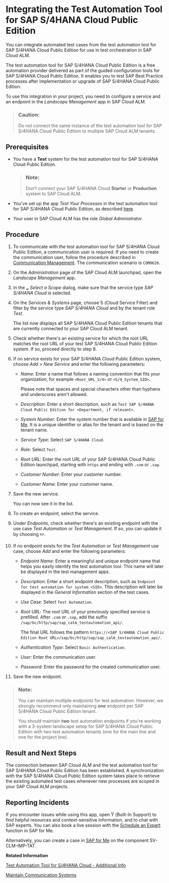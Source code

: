 <!-- loio07122541847b48fa9766044a8fc8c404 -->

<link rel="stylesheet" type="text/css" href="../css/sap-icons.css"/>

# Integrating the Test Automation Tool for SAP S/4HANA Cloud Public Edition

You can integrate automated test cases from the test automation tool for SAP S/4HANA Cloud Public Edition for use in test orchestration in SAP Cloud ALM.



The test automation tool for SAP S/4HANA Cloud Public Edition is a free automation provider delivered as part of the guided configuration tools for SAP S/4HANA Cloud Public Edition. It enables you to test SAP Best Practice processes after implementation or upgrade of SAP S/4HANA Cloud Public Edition.

To use this integration in your project, you need to configure a service and an endpoint in the *Landscape Management* app in SAP Cloud ALM.

> ### Caution:  
> Do not connect the same instance of the test automation tool for SAP S/4HANA Cloud Public Edition to multiple SAP Cloud ALM tenants.



<a name="loio07122541847b48fa9766044a8fc8c404__section_w5v_kcx_x4b"/>

## Prerequisites

-   You have a **Test** system for the test automation tool for SAP S/4HANA Cloud Public Edition.

    > ### Note:  
    > Don't connect your SAP S/4HANA Cloud **Starter** or **Production** system to SAP Cloud ALM.

-   You've set up the app *Test Your Processes* in the test automation tool for SAP S/4HANA Cloud Public Edition, as described [here](https://help.sap.com/docs/SAP_S4HANA_CLOUD/2ab07d21f68c41109a2eef21b8fd8466/5d867592753c465aadb81115de672f91.html).

-   Your user in SAP Cloud ALM has the role *Global Administrator*.




<a name="loio07122541847b48fa9766044a8fc8c404__section_tg2_sbx_x4b"/>

## Procedure

1.  To communicate with the test automation tool for SAP S/4HANA Cloud Public Edition, a communication user is required. If you need to create the communication user, follow the procedure described in [Communication Management](https://help.sap.com/viewer/0f69f8fb28ac4bf48d2b57b9637e81fa/LATEST/en-US/2e84a10c430645a88bdbfaaa23ac9ff7.html). The communication scenario is `COM0620`.

2.  On the *Administration* page of the SAP Cloud ALM launchpad, open the *Landscape Management* app.

3.  In the <span class="SAP-icons-V5"></span> *Select a Scope* dialog, make sure that the service type *SAP S/4HANA Cloud* is selected.

4.  On the *Services & Systems* page, choose <span class="SAP-icons-V5"></span> \(Cloud Service Filter\) and filter by the service type *SAP S/4HANA Cloud* and by the tenant role *Test*.

    The list now displays all SAP S/4HANA Cloud Public Edition tenants that are currently connected to your SAP Cloud ALM tenant.

5.  Check whether there's an existing service for which the root URL matches the root URL of your test SAP S/4HANA Cloud Public Edition system. If so, proceed directly to step 8.

6.  If no service exists for your SAP S/4HANA Cloud Public Edition system, choose *Add* \> *New Service* and enter the following parameters:

    -   *Name*: Enter a name that follows a naming convention that fits your organization, for example `<Root_URL_S/4>` or `<S/4_System_SID>`.

        Please note that spaces and special characters other than hyphens and underscores aren't allowed.

    -   *Description*: Enter a short description, such as `Test SAP S/4HANA Cloud Public Edition for <Department, if relevant>`.

    -   *System Number*: Enter the system number that is available in [SAP for Me](https://me.sap.com/systemsprovisioning/systems). It is a unique identifier or alias for the tenant and is based on the tenant name.

    -   *Service Type*: Select `SAP S/4HANA Cloud`.

    -   *Role*: Select `Test`.

    -   *Root URL*: Enter the root URL of your SAP S/4HANA Cloud Public Edition launchpad, starting with `https` and ending with `.com` or `.sap`.

    -   *Customer Number*: Enter your customer number.

    -   *Customer Name*: Enter your customer name.


7.  Save the new service.

    You can now see it in the list.

8.  To create an endpoint, select the service.

9.  Under *Endpoints*, check whether there's an existing endpoint with the use case *Test Automation* or *Test Management*. If so, you can update it by choosing :pencil2:.

10. If no endpoint exists for the *Test Automation* or *Test Management* use case, choose *Add* and enter the following parameters:

    -   *Endpoint Name*: Enter a meaningful and unique endpoint name that helps you easily identify the test automation tool. This name will later be displayed in the test management apps.

    -   *Description*: Enter a short endpoint description, such as `Endpoint for test automation for system <SID>`. This description will later be displayed in the *General Information* section of the test cases.

    -   *Use Case*: Select `Test Automation`.

    -   *Root URL*: The root URL of your previously specified service is prefilled. After `.com` or `.sap`, add the suffix `/sap/bc/http/sap/sap_calm_testautomation_api/`.

        The final URL follows the pattern `https://<SAP S/4HANA Cloud Public Edition Root URL>/sap/bc/http/sap/sap_calm_testautomation_api/`.

    -   *Authentication Type*: Select `Basic Authentication`.

    -   *User*: Enter the communication user.

    -   *Password*: Enter the password for the created communication user.


11. Save the new endpoint.


> ### Note:  
> You can maintain multiple endpoints for test automation. However, we strongly recommend only maintaining **one** endpoint per SAP S/4HANA Cloud Public Edition tenant.
> 
> You should maintain **two** test automation endpoints if you're working with a 3-system landscape setup for SAP S/4HANA Cloud Public Edition with two test automation tenants \(one for the main line and one for the project line\).



<a name="loio07122541847b48fa9766044a8fc8c404__section_mg4_15b_kbc"/>

## Result and Next Steps

The connection between SAP Cloud ALM and the test automation tool for SAP S/4HANA Cloud Public Edition has been established. A synchronization with the SAP S/4HANA Cloud Public Edition system takes place to retrieve the existing automated test cases whenever new processes are scoped in your SAP Cloud ALM projects.



<a name="loio07122541847b48fa9766044a8fc8c404__section_olf_bmk_lzb"/>

## Reporting Incidents

If you encounter issues while using this app, open <span class="SAP-icons-V5"></span> \(Built-In Support\) to find helpful resources and context-sensitive information, and to chat with SAP experts. You can also book a live session with the [Schedule an Expert](https://me.sap.com/app/sae) function in SAP for Me.

Alternatively, you can create a case in [SAP for Me](https://me.sap.com/app/casecreate) on the component SV-CLM-IMP-TAT.

**Related Information**  


[Test Automation Tool for S/4HANA Cloud - Additional Info](https://me.sap.com/notes/2129147)

[Maintain Communication Systems](https://help.sap.com/viewer/0f69f8fb28ac4bf48d2b57b9637e81fa/LATEST/en-US/15663c157670410ca366623dff329396.html)

